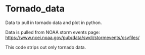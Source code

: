 # Tornado_data
Data to pull in tornado data and plot in python.

Data is pulled from NOAA storm events page: https://www.ncei.noaa.gov/pub/data/swdi/stormevents/csvfiles/

This code strips out only tornado data.

